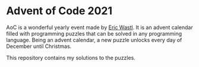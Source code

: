 # Advent of Code 2021
AoC is a wonderful yearly event made by [Eric Wastl](https://github.com/topaz).
It is an advent calendar filled with programming puzzles that can be solved in any programming language.
Being an advent calendar, a new puzzle unlocks every day of December until Christmas.

This repository contains my solutions to the puzzles.
